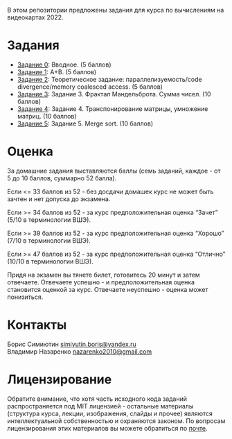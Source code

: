 В этом репозитории предложены задания для курса по вычислениям на видеокартах 2022.

Задания
======

- [Задание 0](https://github.com/GPGPUCourse/GPGPUTasks2022/tree/task00): Вводное. (5 баллов)
- [Задание 1](https://github.com/GPGPUCourse/GPGPUTasks2022/tree/task01): A+B. (5 баллов)
- [Задание 2](https://github.com/GPGPUCourse/GPGPUTasks2022/tree/task02): Теоретическое задание: параллелизуемость/code divergence/memory coalesced access. (5 баллов)
- [Задание 3](https://github.com/GPGPUCourse/GPGPUTasks2022/tree/task03): Задание 3. Фрактал Мандельброта. Сумма чисел. (10 баллов)
- [Задание 4](https://github.com/GPGPUCourse/GPGPUTasks2022/tree/task04): Задание 4. Транспонирование матрицы, умножение матриц. (10 баллов)
- [Задание 5](https://github.com/GPGPUCourse/GPGPUTasks2022/tree/task05): Задание 5. Merge sort. (10 баллов)

Оценка
======

За домашние задания выставляются баллы (семь заданий, каждое - от 5 до 10 баллов, суммарно 52 балла).

Если <= 33 баллов из 52 - без досдачи домашек курс не может быть зачтен и нет допуска до экзамена.

Если >= 34 баллов из 52 - за курс предположительная оценка “Зачет” (5/10 в терминологии ВШЭ).

Если >= 39 баллов из 52 - за курс предположительная оценка “Хорошо” (7/10 в терминологии ВШЭ).

Если >= 47 баллов из 52 - за курс предположительная оценка “Отлично” (10/10 в терминологии ВШЭ).

Придя на экзамен вы тянете билет, готовитесь 20 минут и затем отвечаете. Отвечаете успешно - и предположительная оценка становится оценкой за курс. Отвечаете неуспешно - оценка может понизиться.

Контакты
======
Борис Симиютин simiyutin.boris@yandex.ru  
Владимир Назаренко nazarenko2010@gmail.com  


Лицензирование
======

Обратите внимание, что хотя часть исходного кода заданий распространяется под MIT лицензией - остальные материалы (структура курса, лекции, изображения, слайды и прочее) являются интеллектуальной собственностью и охраняются законом. По вопросам лицензирования этих материалов вы можете обратиться по [почте](mailto:PolarHare@gmail.com).
